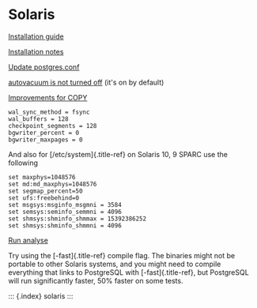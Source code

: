 # Solaris

[Installation guide](http://wiki.postgresql.org/wiki/Detailed_installation_guides#Solaris)

[Installation notes](http://www.postgresql.org/docs/8.4/static/installation-platform-notes.html)

[Update postgres.conf](http://wiki.postgresql.org/wiki/Tuning_Your_PostgreSQL_Server)

[autovacuum is not turned off](http://www.postgresql.org/docs/8.4/static/routine-vacuuming.html#AUTOVACUUM) \(it\'s on by default\)

[Improvements for COPY](http://archives.postgresql.org/pgsql-performance/2006-02/msg00190.php)

```text
wal_sync_method = fsync
wal_buffers = 128
checkpoint_segments = 128
bgwriter_percent = 0
bgwriter_maxpages = 0
```

And also for \[/etc/system\]{.title-ref} on Solaris 10, 9 SPARC use the following

```text
set maxphys=1048576
set md:md_maxphys=1048576
set segmap_percent=50
set ufs:freebehind=0
set msgsys:msginfo_msgmni = 3584
set semsys:seminfo_semmni = 4096
set shmsys:shminfo_shmmax = 15392386252
set shmsys:shminfo_shmmni = 4096
```

[Run analyse](http://www.postgresql.org/docs/8.4/static/sql-analyze.html)

Try using the \[-fast\]{.title-ref} compile flag. The binaries might not be portable to other Solaris systems, and you might need to compile everything that links to PostgreSQL with \[-fast\]{.title-ref}, but PostgreSQL will run significantly faster, 50% faster on some tests.

::: {.index} solaris :::

